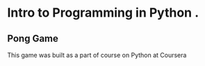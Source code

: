# Intro to Programming in Python .
## Pong Game
This game was built as a part of course on Python at Coursera
